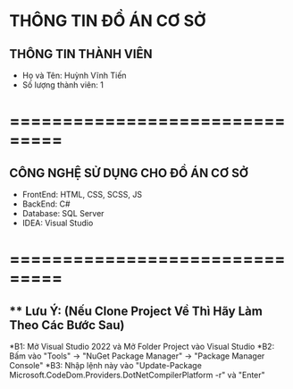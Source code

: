 # THÔNG TIN ĐỒ ÁN CƠ SỞ
## THÔNG TIN THÀNH VIÊN
* Họ và Tên: Huỳnh Vĩnh Tiến 
* Số lượng thành viên: 1
# ===============================
## CÔNG NGHỆ SỬ DỤNG CHO ĐỒ ÁN CƠ SỞ
* FrontEnd: HTML, CSS, SCSS, JS
* BackEnd: C#
* Database: SQL Server
* IDEA: Visual Studio
# ===============================

## ** Lưu Ý: (Nếu Clone Project Về Thì Hãy Làm Theo Các Bước Sau)

*B1: Mở Visual Studio 2022 và Mở Folder Project vào Visual Studio
*B2: Bấm vào "Tools" -> "NuGet Package Manager" -> "Package Manager Console"
*B3: Nhập lệnh này vào "Update-Package Microsoft.CodeDom.Providers.DotNetCompilerPlatform -r" và "Enter" 

<!--- video hướng dẫn: https://www.youtube.com/watch?v=4BYwkbQCyIE&ab_channel=Infinetsoftsolutions --->
